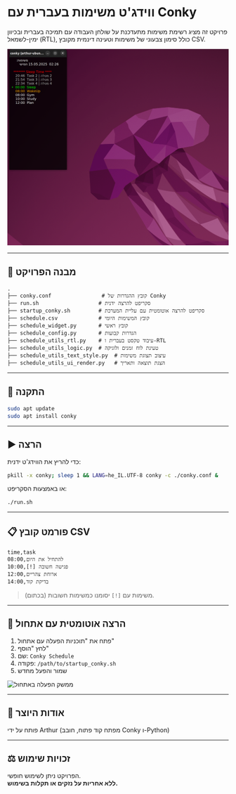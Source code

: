 # ווידג'ט משימות בעברית עם Conky

פרויקט זה מציג רשימת משימות מתעדכנת על שולחן העבודה עם תמיכה בעברית ובכיוון ימין-לשמאל (RTL), כולל סימון צבעוני של משימות וטעינה דינמית מקובץ CSV.

![schedule app](./schedule.png)

---

## 📁 מבנה הפרויקט

```
.
├── conky.conf                # קובץ ההגדרות של Conky
├── run.sh                   # סקריפט להרצה ידנית
├── startup_conky.sh         # סקריפט להרצה אוטומטית עם עליית המערכת
├── schedule.csv             # קובץ המשימות היומי
├── schedule_widget.py       # קובץ ראשי
├── schedule_config.py       # הגדרות קבועות
├── schedule_utils_rtl.py    # עיבוד טקסט בעברית ו-RTL
├── schedule_utils_logic.py  # טעינת לוח זמנים ולוגיקה
├── schedule_utils_text_style.py  # עיצוב תצוגת משימות
├── schedule_utils_ui_render.py   # הצגת תוצאה ותאריך
```

---

## 🧰 התקנה

```bash
sudo apt update
sudo apt install conky
```

---

## ▶️ הרצה

כדי להריץ את הווידג'ט ידנית:
```bash
pkill -x conky; sleep 1 && LANG=he_IL.UTF-8 conky -c ./conky.conf &
```

או באמצעות הסקריפט:
```bash
./run.sh
```

---

## 📋 פורמט קובץ CSV

```csv
time,task
08:00,להתחיל את היום
10:00,[!] פגישה חשובה
12:00,ארוחת צהריים
14:00,בדיקת קוד
```

> משימות עם `[!]` יסומנו כמשימות חשובות (בכתום).

---

## 🚀 הרצה אוטומטית עם אתחול

1. פתח את "תוכניות הפעלה עם אתחול"
2. לחץ "הוסף"
3. שם: `Conky Schedule`
4. פקודה: `/path/to/startup_conky.sh`
5. שמור והפעל מחדש

![ממשק הפעלה באתחול](https://via.placeholder.com/600x200.png?text=Startup+Applications+GUI)

---

## 👤 אודות היוצר

פותח על ידי Arthur (מפתח קוד פתוח, חובב Conky ו-Python)

---

## ⚖️ זכויות שימוש

הפרויקט ניתן לשימוש חופשי.  
**ללא אחריות על נזקים או תקלות בשימוש.**